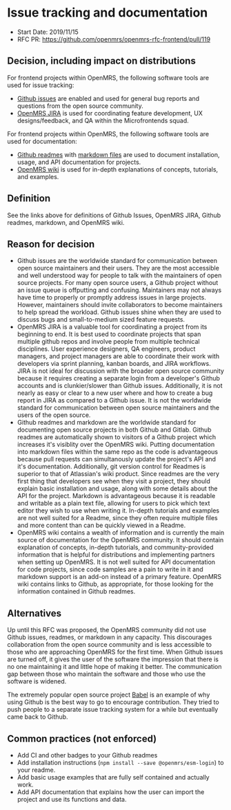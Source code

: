 # Issue tracking and documentation
- Start Date: 2019/11/15
- RFC PR: https://github.com/openmrs/openmrs-rfc-frontend/pull/119

## Decision, including impact on distributions
For frontend projects within OpenMRS, the following software tools are used for issue tracking:

- [Github issues](https://help.github.com/en/github/managing-your-work-on-github/about-issues) are enabled and used for general bug reports and questions from the open source community.
- [OpenMRS JIRA](https://issues.openmrs.org/secure/Dashboard.jspa) is used for coordinating feature development, UX designs/feedback, and QA within the Microfrontends squad.

For frontend projects within OpenMRS, the following software tools are used for documentation:
- [Github readmes](https://help.github.com/en/github/creating-cloning-and-archiving-repositories/about-readmes) with [markdown files](https://guides.github.com/features/mastering-markdown/) are used to document installation, usage, and API documentation for projects.
- [OpenMRS wiki](https://wiki.openmrs.org/) is used for in-depth explanations of concepts, tutorials, and examples.

## Definition
See the links above for definitions of Github Issues, OpenMRS JIRA, Github readmes, markdown, and OpenMRS wiki.

## Reason for decision
- Github issues are the worldwide standard for communication between open source maintainers and their users. They are the most accessible and well understood way for people to talk with the maintainers of open source projects. For many open source users, a Github project without an issue queue is offputting and confusing. Maintainers may not always have time to properly or promptly address issues in large projects. However, maintainers should invite collaborators to become maintainers to help spread the workload. Github issues shine when they are used to discuss bugs and small-to-medium sized feature requests.
- OpenMRS JIRA is a valuable tool for coordinating a project from its beginning to end. It is best used to coordinate projects that span multiple github repos and involve people from multiple technical disciplines. User experience designers, QA engineers, product managers, and project managers are able to coordinate their work with developers via sprint planning, kanban boards, and JIRA workflows. JIRA is not ideal for discussion with the broader open source community because it requires creating a separate login from a developer's Github accounts and is clunkier/slower than Github issues. Additionally, it is not nearly as easy or clear to a new user where and how to create a bug report in JIRA as compared to a Github issue. It is not the worldwide standard for communication between open source maintainers and the users of the open source.
- Github readmes and markdown are the worldwide standard for documenting open source projects in both Github and Gitlab. Github readmes are automatically shown to visitors of a Github project which increases it's visiblity over the OpenMRS wiki. Putting documentation into markdown files within the same repo as the code is advantageous because pull requests can simultanously update the project's API and it's documentation. Additionally, git version control for Readmes is superior to that of Atlassian's wiki product. Since readmes are the very first thing that developers see when they visit a project, they should explain basic installation and usage, along with some details about the API for the project. Markdown is advantageous because it is readable and writable as a plain text file, allowing for users to pick which text editor they wish to use when writing it. In-depth tutorials and examples are not well suited for a Readme, since they often require multiple files and more content than can be quickly viewed in a Readme.
- OpenMRS wiki contains a wealth of information and is currently the main source of documentation for the OpenMRS community. It should contain explanation of concepts, in-depth tutorials, and community-provided information that is helpful for distributions and implementing partners when setting up OpenMRS. It is not well suited for API documentation for code projects, since code samples are a pain to write in it and markdown support is an add-on instead of a primary feature. OpenMRS wiki contains links to Github, as appropriate, for those looking for the information contained in Github readmes.

## Alternatives
Up until this RFC was proposed, the OpenMRS community did not use Github issues, readmes, or markdown in any capacity. This discourages collaboration from the open source community and is less accessible to those who are approaching OpenMRS for the first time. When Github issues are turned off, it gives the user of the software the impression that there is no one maintaining it and little hope of making it better. The communication gap between those who maintain the software and those who use the software is widened.

The extremely popular open source project [Babel](https://babeljs.io/blog/) is an example of why using Github is the best way to go to encourage contribution. They tried to push people to a separate issue tracking system for a while but eventually came back to Github.

## Common practices (not enforced)
- Add CI and other badges to your Github readmes
- Add installation instructions (`npm install --save @openmrs/esm-login`) to your readme.
- Add basic usage examples that are fully self contained and actually work.
- Add API documentation that explains how the user can import the project and use its functions and data.